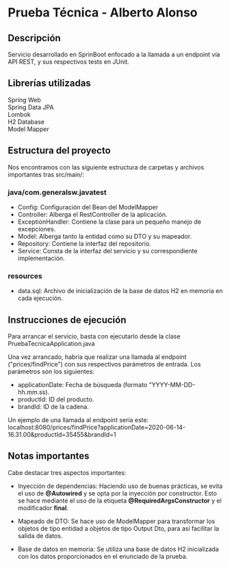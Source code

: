 # Prueba Técnica - Alberto Alonso
## Descripción
Servicio desarrollado en SprinBoot enfocado a la llamada a un endpoint vía API REST, y sus respectivos tests en JUnit.

## Librerías utilizadas
Spring Web  
Spring Data JPA  
Lombok  
H2 Database  
Model Mapper

## Estructura del proyecto
Nos encontramos con las siguiente estructura de carpetas y archivos importantes tras src/main/:
### java/com.generalsw.javatest
* Config: Configuración del Bean del ModelMapper
* Controller: Alberga el RestController de la aplicación.
* ExceptionHandler: Contiene la clase para un pequeño manejo de excepciones.
* Model: Alberga tanto la entidad como su DTO y su mapeador.
* Repository: Contiene la interfaz del repositorio.
* Service: Consta de la interfaz del servicio y su correspondiente implementación.
### resources
* data.sql: Archivo de inicialización de la base de datos H2 en memoria en cada ejecución.

## Instrucciones de ejecución
Para arrancar el servicio, basta con ejecutarlo desde la clase PruebaTecnicaApplication.java

Una vez arrancado, habría que realizar una llamada al endpoint ("prices/findPrice") con sus respectivos parámetros de entrada. Los parámetros son los siguientes:
- applicationDate: Fecha de búsqueda (formato "YYYY-MM-DD-hh.mm.ss).
- productId: ID del producto.
- brandId: ID de la cadena.

Un ejemplo de una llamada al endpoint sería este:  
localhost:8080/prices/findPrice?applicationDate=2020-06-14-16.31.00&productId=35455&brandId=1

## Notas importantes
Cabe destacar tres aspectos importantes:
* Inyección de dependencias: Haciendo uso de buenas prácticas, se evita el uso de **@Autowired** y se opta por la inyección por constructor. Esto se hace mediante el uso de la etiqueta **@RequiredArgsConstructor** y el modificador **final**.


* Mapeado de DTO: Se hace uso de ModelMapper para transformar los objetos de tipo entidad a objetos de tipo Output Dto, para así facilitar la salida de datos.

 
* Base de datos en memoria: Se utiliza una base de datos H2 inicializada con los datos proporcionados en el enunciado de la prueba.




